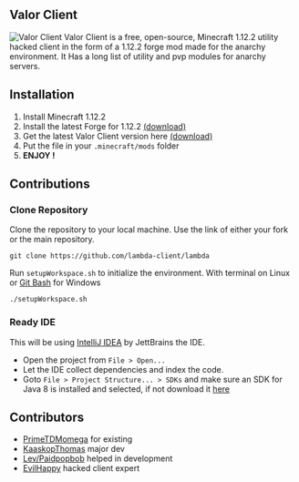 ## Valor Client
![Valor Client](https://cdn.discordapp.com/attachments/1009456925022367825/1013325699123261522/VC.png)
Valor Client is a free, open-source, Minecraft 1.12.2 utility hacked client in the form of a 1.12.2 forge mod made for the anarchy environment. It Has a long list of utility and pvp modules for anarchy servers. 
## Installation

 1. Install Minecraft 1.12.2
 2.  Install the latest Forge for 1.12.2  [(download)](https://files.minecraftforge.net/net/minecraftforge/forge/index_1.12.2.html)
 3.  Get the latest Valor Client version here  [(download)](https://github.com/PrimeTDMomega/valor-client/releasesr)
 4. Put the file in your `.minecraft/mods` folder
 5. **ENJOY !**
 ## Contributions
 ### Clone Repository

Clone the repository to your local machine. Use the link of either your fork or the main repository.

```
git clone https://github.com/lambda-client/lambda

```

Run  `setupWorkspace.sh`  to initialize the environment. With terminal on Linux or  [Git Bash](https://gitforwindows.org/)  for Windows

```
./setupWorkspace.sh

```

### [](https://github.com/lambda-client/lambda#setup-ide)Ready IDE

This will be using [IntelliJ IDEA](https://www.jetbrains.com/idea/) by JettBrains the IDE.

 -  Open the project from  `File > Open...`
 -  Let the IDE collect dependencies and index the code.
 -  Goto  `File > Project Structure... > SDKs`  and make sure an SDK for Java 8 is installed and selected, if not download it  [here](https://adoptium.net/?variant=openjdk8&jvmVariant=hotspot/)
## Contributors
 - [PrimeTDMomega](https://github.com/PrimeTDMomega) for existing
 - [KaaskopThomas](https://github.com/CheeseHeadThomas) major dev
 - [Lev/Paidpopbob](https://github.com/paidpopbob) helped in development
 - [EvilHappy](https://github.com/ExploiterNub) hacked client expert

 
